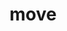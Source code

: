 ---
pid: LS166
title: move
location_transcription: I Live
zipcode: '19120'
outside_phl: 
neighborhood: Logan,Olney
age: '5'
age_range: "<6"
instagram: 
image_file_name: LS_166.jpg
proposal_transcription: Felicia $1000
topic: Youth
topic_summary: '0'
type: Sculpture Statue
keywords_other: 
credit: Felicia
image_labels: 
twitter: 
facebook: 
permalink: "/monuments/ls166/"
layout: item-page
---